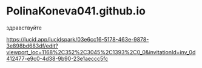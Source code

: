 # PolinaKoneva041.github.io
здравствуйте 

https://lucid.app/lucidspark/03e6cc16-5178-463e-9878-3e898bd683df/edit?viewport_loc=1168%2C352%2C3045%2C1393%2C0_0&invitationId=inv_0d412477-e9c0-4d38-9b90-23e1aeccc5fc
